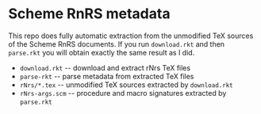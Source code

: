 # Scheme RnRS metadata

This repo does fully automatic extraction from the unmodified TeX
sources of the Scheme RnRS documents. If you run `download.rkt` and
then `parse.rkt` you will obtain exactly the same result as I did.

* `download.rkt` -- download and extract rNrs TeX files
* `parse-rkt` -- parse metadata from extracted TeX files
* `rNrs/*.tex` -- unmodified TeX sources extracted by `download.rkt`
* `rNrs-args.scm` -- procedure and macro signatures extracted by `parse.rkt`
